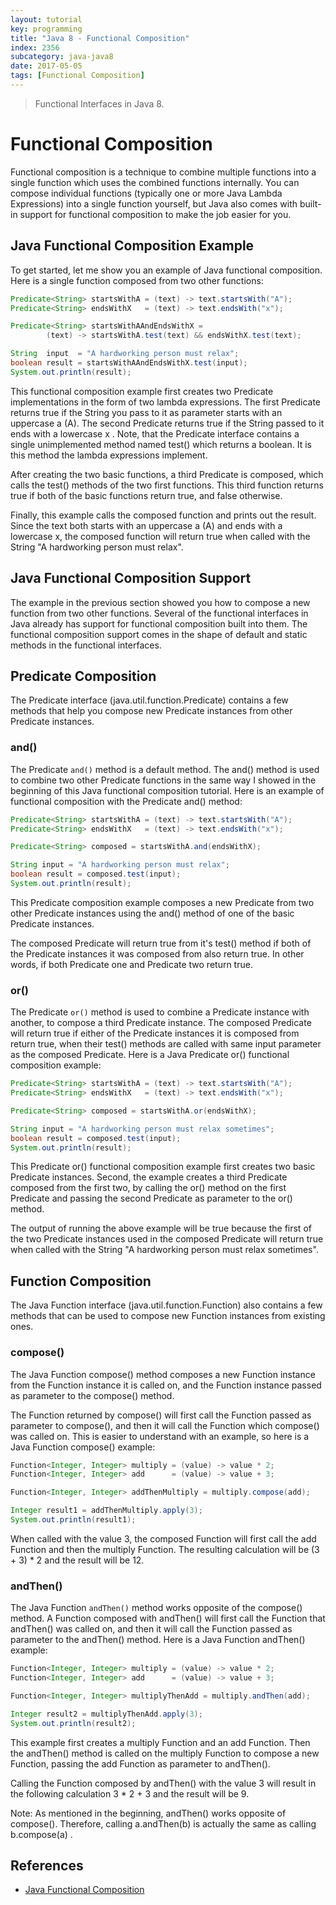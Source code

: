 ```yaml
---
layout: tutorial
key: programming
title: "Java 8 - Functional Composition"
index: 2356
subcategory: java-java8
date: 2017-05-05
tags: [Functional Composition]
---
```


> Functional Interfaces in Java 8.

# Functional Composition

Functional composition is a technique to combine multiple functions into a single function which uses the combined functions internally. You can compose individual functions (typically one or more Java Lambda Expressions) into a single function yourself, but Java also comes with built-in support for functional composition to make the job easier for you.

## Java Functional Composition Example

To get started, let me show you an example of Java functional composition. Here is a single function composed from two other functions:

```java
Predicate<String> startsWithA = (text) -> text.startsWith("A");
Predicate<String> endsWithX   = (text) -> text.endsWith("x");

Predicate<String> startsWithAAndEndsWithX =
        (text) -> startsWithA.test(text) && endsWithX.test(text);

String  input  = "A hardworking person must relax";
boolean result = startsWithAAndEndsWithX.test(input);
System.out.println(result);
```

This functional composition example first creates two Predicate implementations in the form of two lambda expressions. The first Predicate returns true if the String you pass to it as parameter starts with an uppercase a (A). The second Predicate returns true if the String passed to it ends with a lowercase x . Note, that the Predicate interface contains a single unimplemented method named test() which returns a boolean. It is this method the lambda expressions implement.

After creating the two basic functions, a third Predicate is composed, which calls the test() methods of the two first functions. This third function returns true if both of the basic functions return true, and false otherwise.

Finally, this example calls the composed function and prints out the result. Since the text both starts with an uppercase a (A) and ends with a lowercase x, the composed function will return true when called with the String "A hardworking person must relax".

## Java Functional Composition Support

The example in the previous section showed you how to compose a new function from two other functions. Several of the functional interfaces in Java already has support for functional composition built into them. The functional composition support comes in the shape of default and static methods in the functional interfaces.

## Predicate Composition

The Predicate interface (java.util.function.Predicate) contains a few methods that help you compose new Predicate instances from other Predicate instances.

### and()

The Predicate `and()` method is a default method. The and() method is used to combine two other Predicate functions in the same way I showed in the beginning of this Java functional composition tutorial. Here is an example of functional composition with the Predicate and() method:

```java
Predicate<String> startsWithA = (text) -> text.startsWith("A");
Predicate<String> endsWithX   = (text) -> text.endsWith("x");

Predicate<String> composed = startsWithA.and(endsWithX);

String input = "A hardworking person must relax";
boolean result = composed.test(input);
System.out.println(result);
```

This Predicate composition example composes a new Predicate from two other Predicate instances using the and() method of one of the basic Predicate instances.

The composed Predicate will return true from it's test() method if both of the Predicate instances it was composed from also return true. In other words, if both Predicate one and Predicate two return true.

### or()

The Predicate `or()` method is used to combine a Predicate instance with another, to compose a third Predicate instance. The composed Predicate will return true if either of the Predicate instances it is composed from return true, when their test() methods are called with same input parameter as the composed Predicate. Here is a Java Predicate or() functional composition example:

```java
Predicate<String> startsWithA = (text) -> text.startsWith("A");
Predicate<String> endsWithX   = (text) -> text.endsWith("x");

Predicate<String> composed = startsWithA.or(endsWithX);

String input = "A hardworking person must relax sometimes";
boolean result = composed.test(input);
System.out.println(result);
```

This Predicate or() functional composition example first creates two basic Predicate instances. Second, the example creates a third Predicate composed from the first two, by calling the or() method on the first Predicate and passing the second Predicate as parameter to the or() method.

The output of running the above example will be true because the first of the two Predicate instances used in the composed Predicate will return true when called with the String "A hardworking person must relax sometimes".

## Function Composition

The Java Function interface (java.util.function.Function) also contains a few methods that can be used to compose new Function instances from existing ones.

### compose()

The Java Function compose() method composes a new Function instance from the Function instance it is called on, and the Function instance passed as parameter to the compose() method.

The Function returned by compose() will first call the Function passed as parameter to compose(), and then it will call the Function which compose() was called on. This is easier to understand with an example, so here is a Java Function compose() example:

```java
Function<Integer, Integer> multiply = (value) -> value * 2;
Function<Integer, Integer> add      = (value) -> value + 3;

Function<Integer, Integer> addThenMultiply = multiply.compose(add);

Integer result1 = addThenMultiply.apply(3);
System.out.println(result1);
```

When called with the value 3, the composed Function will first call the add Function and then the multiply Function. The resulting calculation will be (3 + 3) * 2 and the result will be 12.

### andThen()

The Java Function `andThen()` method works opposite of the compose() method. A Function composed with andThen() will first call the Function that andThen() was called on, and then it will call the Function passed as parameter to the andThen() method. Here is a Java Function andThen() example:

```java
Function<Integer, Integer> multiply = (value) -> value * 2;
Function<Integer, Integer> add      = (value) -> value + 3;

Function<Integer, Integer> multiplyThenAdd = multiply.andThen(add);

Integer result2 = multiplyThenAdd.apply(3);
System.out.println(result2);
```

This example first creates a multiply Function and an add Function. Then the andThen() method is called on the multiply Function to compose a new Function, passing the add Function as parameter to andThen().

Calling the Function composed by andThen() with the value 3 will result in the following calculation
3 * 2 + 3 and the result will be 9.

Note: As mentioned in the beginning, andThen() works opposite of compose(). Therefore, calling a.andThen(b) is actually the same as calling b.compose(a) .

## References

* [Java Functional Composition](http://tutorials.jenkov.com/java-functional-programming/functional-composition.html)
